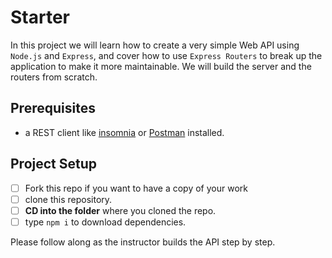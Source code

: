 # Starter

In this project we will learn how to create a very simple Web API using `Node.js` and `Express`, and cover how to use `Express Routers` to break up the application to make it more maintainable. We will build the server and the routers from scratch.

## Prerequisites

- a REST client like [insomnia](https://insomnia.rest/download/) or [Postman](https://www.getpostman.com/downloads/) installed.

## Project Setup

- [ ] Fork this repo if you want to have a copy of your work
- [ ] clone this repository.
- [ ] **CD into the folder** where you cloned the repo.
- [ ] type `npm i` to download dependencies.

Please follow along as the instructor builds the API step by step.
